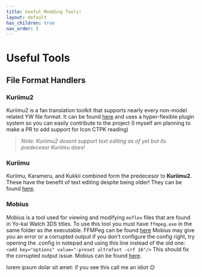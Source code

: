 ```yaml
---
title: Useful Modding Tools!
layout: default
has_children: true
nav_order: 5
---
```


# Useful Tools
## File Format Handlers

### **Kuriimu2**
Kuriimu2 is a fan translation toolkit that supports nearly every non-model related YW file format.
It can be found [here](https://github.com/FanTranslatorsInternational/Kuriimu2) and uses a hyper-flexible plugin system so you can easily contribute to the project (I myself am planning to make a PR to add support for Icon CTPK reading)
> *Note: Kuriimu2 dosent support text editing as of yet but its predecesor Kuriimu does!*

### **Kuriimu**
Kuriimu, Karameru, and Kukkii combined form the predecesor to **Kuriimu2**. These have the benefit of text editing despite being older! They can be found [here](https://github.com/IcySon55/Kuriimu).

### Mobius
Mobius is a tool used for viewing and modifying `moflex` files that are found in Yo-kai Watch 3DS titles. 
To use this tool you must have `ffmpeg.exe` in the same folder as the executable. FFMPeg can be found [here](https://ffmpeg.org/download.html)
Mobius may give you an error or a corrupted output if you don't configure the config right, try opening the .config in notepad and using this line instead of the old one: 
`<add key="options" value="-preset ultrafast -crf 16"/>`
This should fix the corrupted output issue.
Mobius can be found [here](https://github.com/AdibSurani/Mobius).

lorem ipsum dolar sit amet: if you see this call me an idiot
😔
